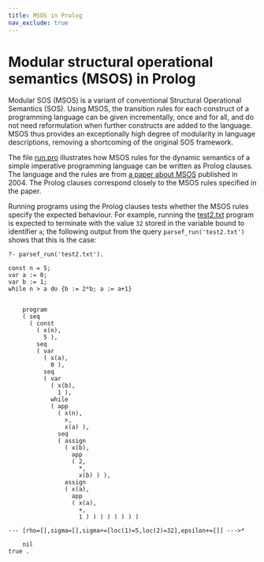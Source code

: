 ```yaml
---
title: MSOS in Prolog
nav_exclude: true
---
```


# Modular structural operational semantics (MSOS) in Prolog

Modular SOS (MSOS) is a variant of conventional Structural Operational Semantics
(SOS). Using MSOS, the transition rules for each construct of a programming
language can be given incrementally, once and for all, and do not need
reformulation when further constructs are added to the language.
MSOS thus provides an exceptionally high degree of modularity in language
descriptions, removing a shortcoming of the original SOS framework.

The file [run.pro] illustrates how MSOS rules for the dynamic semantics of a
simple imperative programming language can be written as Prolog clauses. The
language and the rules are from [a paper about MSOS] published in 2004.
The Prolog clauses correspond closely to the MSOS rules specified in the paper.

Running programs using the Prolog clauses tests whether the MSOS rules specify
the expected behaviour. For example, running the [test2.txt] program is expected to
terminate with the value `32` stored in the variable bound to identifier `a`;
the following output from the query `parsef_run('test2.txt')` shows that this
is the case:
```
?- parsef_run('test2.txt').

const n = 5;
var a := 0; 
var b := 1;
while n > a do {b := 2*b; a := a+1}


    program
    ( seq
      ( const
        ( x(n),
          5 ),
        seq
        ( var
          ( x(a),
            0 ),
          seq
          ( var
            ( x(b),
              1 ),
            while
            ( app
              ( x(n),
                >,
                x(a) ),
              seq
              ( assign
                ( x(b),
                  app
                  ( 2,
                    *,
                    x(b) ) ),
                assign
                ( x(a),
                  app
                  ( x(a),
                    +,
                    1 ) ) ) ) ) ) ) )

--- [rho=[],sigma=[],sigma+=[loc(1)=5,loc(2)=32],epsilon+=[]] --->*

    nil
true .
```



[run.pro]: run

[test2.txt]: test2.txt

[a paper about MSOS]: https://pdmosses.github.io/papers/Mosses2004MSOS/

[test2]: test2.txt
